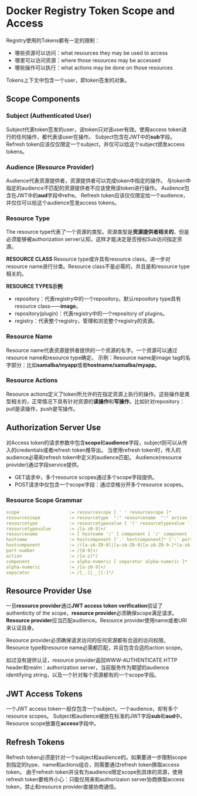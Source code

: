 # Docker Registry Token Scope and Access
Registry使用的Tokens都有一定的限制：

* 哪些资源可以访问：what resources they may be used to access
* 哪里可以访问资源：where those resources may be accessed
* 哪些操作可以执行：what actions may be done on those resources

Tokens上下文中包含一个user，即token签发的对象。

## Scope Components
### Subject (Authenticated User)
Subject代表token签发的user，该token只对该user有效。使用access token进行的任何操作，都代表该user在操作。
Subject包含在JWT中的**sub**字段。
Refresh token应该仅仅限定一个subject，并仅可以给这个subject颁发access tokens。

### Audience (Resource Provider)
Audience代表资源提供者，资源提供者可以完成token中指定的操作。
与token中指定的audience不匹配的资源提供者不应该使用该token进行操作。
Audience包含在JWT中的**aud**字段中refre。
Refresh token应该仅仅限定给一个audience，并仅仅可以给这个audience签发access tokens。

### Resource Type
The resource type代表了一个资源的类型。资源类型是**资源提供者相关的**，但是必须能够被authorization server认知，这样才能决定是否授权Sub访问指定资源。

**RESOURCE CLASS**
Resource type或许具有resource class，进一步对resource name进行分类。Resource class不是必需的，并且是和resource type相关的。

**RESOURCE TYPES示例**

* repository：代表registry中的一个repository。默认repository type具有resource class——**image**。
* repository(plugin)：代表registry中的一个repository of plugins。
* registry：代表整个registry，管理和浏览整个registry的资源。

### Resource Name
Resource name代表资源提供者提供的一个资源的名字。一个资源可以通过resource name和resource type确定。
示例：Resource name是image tag的名字部分：比如**samalba/myapp**或者**hostname/samalba/myapp**。

### Resource Actions
Resource actions定义了token所允许的在指定资源上执行的操作。这些操作是类型相关的，正常情况下具有针对资源的**读操作**和**写操作**。比如针对repository：pull是读操作，push是写操作。

## Authorization Server Use
对Access token的请求参数中包含**scope**和**audience**字段，subject则可以从传入的credentials或者refresh token推导出。
当使用refresh token时，传入的audience必需和refresh token中定义的audience匹配。
Audience(resource provider)通过字段service提供。

* GET请求中，多个resource scopes通过多个scope字段提供。
* POST请求中仅包含一个scope字段：通过空格分开多个resource scopes。

### Resource Scope Grammar

``` yaml
scope                   := resourcescope [ ' ' resourcescope ]*
resourcescope           := resourcetype  ":" resourcename  ":" action [ ',' action ]*
resourcetype            := resourcetypevalue [ '(' resourcetypevalue ')' ]
resourcetypevalue       := /[a-z0-9]+/
resourcename            := [ hostname '/' ] component [ '/' component ]*
hostname                := hostcomponent ['.' hostcomponent]* [':' port-number]
hostcomponent           := /([a-zA-Z0-9]|[a-zA-Z0-9][a-zA-Z0-9-]*[a-zA-Z0-9])/
port-number             := /[0-9]+/
action                  := /[a-z]*/
component               := alpha-numeric [ separator alpha-numeric ]*
alpha-numeric           := /[a-z0-9]+/
separator               := /[_.]|__|[-]*/
```

## Resource Provider Use
一旦**resource provider**通过**JWT access token verification**验证了authenticity of the scope，**resource provider**必须确保scope满足请求。**Resource provider**应当匹配audience。Resource provider使用name或者URI来认证自身。

Resource provider必须确保请求访问的任何资源都有合适的访问权限。 Resource type和resource name必需都匹配，并且包含合适的action scope。

如过没有提供认证，resource provider返回WWW-AUTHENTICATE HTTP header和realm：authorization server，当前服务作为期望的audience identifying string，以及一个针对每个资源都有的一个scope字段。

## JWT Access Tokens
一个JWT access token一般仅包含一个subject，一个audience，却有多个resource scopes。
Subject和audience被放在标准的JWT字段**sub**和**aud**中。
Resource scope放置在**access**字段中。

## Refresh Tokens
Refresh token必须是针对一个subject和audience的。如果要进一步限制scope到指定的type、name和actions组合，则需要通过refresh token换取access token。
由于refresh token并没有为audience限定scope到具体的资源，使用refresh token要格外小心：只能仅用来和authorizaion server协商换取access token，禁止和resource provider直接协商通信。
